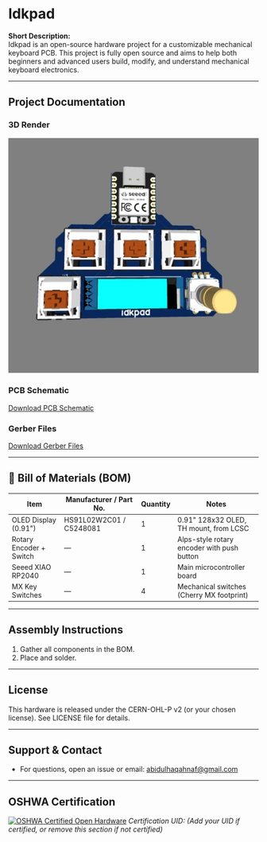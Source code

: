 # Idkpad

**Short Description:**  
Idkpad is an open-source hardware project for a customizable mechanical keyboard PCB. This project is fully open source and aims to help both beginners and advanced users build, modify, and understand mechanical keyboard electronics.

---

## Project Documentation

### 3D Render
![3D View](./assets/3d-view.jpeg)

### PCB Schematic
[Download PCB Schematic](./hardware/idkpad_schematic.pdf)

### Gerber Files
[Download Gerber Files](./hardware/idkpad_gerbers.zip)

---

## 🧾 Bill of Materials (BOM)

| Item                   | Manufacturer / Part No.    | Quantity | Notes                                      |
|------------------------|-----------------------------|----------|--------------------------------------------|
| OLED Display (0.91")   | HS91L02W2C01 / C5248081     | 1        | 0.91" 128x32 OLED, TH mount, from LCSC     |
| Rotary Encoder + Switch| —                           | 1        | Alps-style rotary encoder with push button |
| Seeed XIAO RP2040      | —                           | 1        | Main microcontroller board                 |
| MX Key Switches        | —                           | 4        | Mechanical switches (Cherry MX footprint)  |

---

## Assembly Instructions

1. Gather all components in the BOM.
2. Place and solder.

---

## License

This hardware is released under the CERN-OHL-P v2 (or your chosen license).
See LICENSE file for details.

---


## Support & Contact

- For questions, open an issue or email: abidulhaqahnaf@gmail.com

---

## OSHWA Certification

[![OSHWA Certified Open Hardware](https://www.oshwa.org/assets/oshw-certification-logo.png)](https://certification.oshwa.org/)
_Certification UID: (Add your UID if certified, or remove this section if not certified)_
